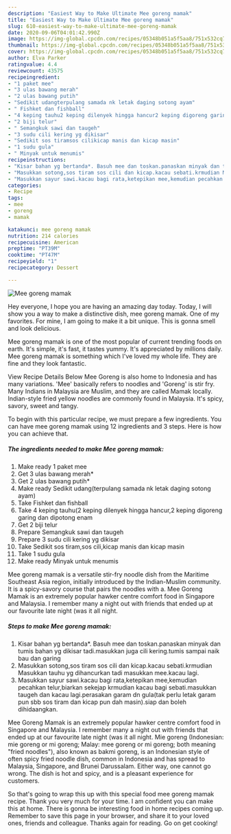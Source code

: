 ```yaml
---
description: "Easiest Way to Make Ultimate Mee goreng mamak"
title: "Easiest Way to Make Ultimate Mee goreng mamak"
slug: 610-easiest-way-to-make-ultimate-mee-goreng-mamak
date: 2020-09-06T04:01:42.990Z
image: https://img-global.cpcdn.com/recipes/05348b051a5f5aa8/751x532cq70/mee-goreng-mamak-resipi-foto-utama.jpg
thumbnail: https://img-global.cpcdn.com/recipes/05348b051a5f5aa8/751x532cq70/mee-goreng-mamak-resipi-foto-utama.jpg
cover: https://img-global.cpcdn.com/recipes/05348b051a5f5aa8/751x532cq70/mee-goreng-mamak-resipi-foto-utama.jpg
author: Elva Parker
ratingvalue: 4.4
reviewcount: 43575
recipeingredient:
- "1 paket mee"
- "3 ulas bawang merah"
- "2 ulas bawang putih"
- "Sedikit udangterpulang samada nk letak daging sotong ayam"
- " Fishket dan fishball"
- "4 keping tauhu2 keping dilenyek hingga hancur2 keping digoreng garing dan dipotong enam"
- "2 biji telur"
- " Semangkuk sawi dan taugeh"
- "3 sudu cili kering yg dikisar"
- "Sedikit sos tiramsos cilikicap manis dan kicap masin"
- "1 sudu gula"
- " Minyak untuk menumis"
recipeinstructions:
- "Kisar bahan yg bertanda*. Basuh mee dan toskan.panaskan minyak dan tumis bahan yg dikisar tadi.masukkan juga cili kering.tumis sampai naik bau dan garing"
- "Masukkan sotong,sos tiram sos cili dan kicap.kacau sebati.krmudian Masukkan tauhu yg dihancurkan tadi masukkan mee.kacau lagi."
- "Masukkan sayur sawi.kacau bagi rata,ketepikan mee,kemudian pecahkan telur,biarkan sekejap krmudian kacau bagi sebati.masukkan taugeh dan kacau lagi.perasakan garam dn gula(tak perlu letak garam pun sbb sos tiram dan kicap pun dah masin).siap dan boleh dihidaangkan."
categories:
- Recipe
tags:
- mee
- goreng
- mamak

katakunci: mee goreng mamak 
nutrition: 214 calories
recipecuisine: American
preptime: "PT39M"
cooktime: "PT47M"
recipeyield: "1"
recipecategory: Dessert

---
```



![Mee goreng mamak](https://img-global.cpcdn.com/recipes/05348b051a5f5aa8/751x532cq70/mee-goreng-mamak-resipi-foto-utama.jpg)

Hey everyone, I hope you are having an amazing day today. Today, I will show you a way to make a distinctive dish, mee goreng mamak. One of my favorites. For mine, I am going to make it a bit unique. This is gonna smell and look delicious.

Mee goreng mamak is one of the most popular of current trending foods on earth. It's simple, it's fast, it tastes yummy. It's appreciated by millions daily. Mee goreng mamak is something which I've loved my whole life. They are fine and they look fantastic.

View Recipe Details Below Mee Goreng is also home to Indonesia and has many variations. &#39;Mee&#39; basically refers to noodles and &#39;Goreng&#39; is stir fry. Many Indians in Malaysia are Muslim, and they are called Mamak locally. Indian-style fried yellow noodles are commonly found in Malaysia. It&#39;s spicy, savory, sweet and tangy.


To begin with this particular recipe, we must prepare a few ingredients. You can have mee goreng mamak using 12 ingredients and 3 steps. Here is how you can achieve that.

<!--inarticleads1-->

##### The ingredients needed to make Mee goreng mamak:

1. Make ready 1 paket mee
1. Get 3 ulas bawang merah*
1. Get 2 ulas bawang putih*
1. Make ready Sedikit udang(terpulang samada nk letak daging sotong ayam)
1. Take  Fishket dan fishball
1. Take 4 keping tauhu(2 keping dilenyek hingga hancur,2 keping digoreng garing dan dipotong enam
1. Get 2 biji telur
1. Prepare  Semangkuk sawi dan taugeh
1. Prepare 3 sudu cili kering yg dikisar
1. Take Sedikit sos tiram,sos cili,kicap manis dan kicap masin
1. Take 1 sudu gula
1. Make ready  Minyak untuk menumis


Mee goreng mamak is a versatile stir-fry noodle dish from the Maritime Southeast Asia region, initially introduced by the Indian-Muslim community. It is a spicy-savory course that pairs the noodles with a. Mee Goreng Mamak is an extremely popular hawker centre comfort food in Singapore and Malaysia. I remember many a night out with friends that ended up at our favourite late night (was it all night. 

<!--inarticleads2-->

##### Steps to make Mee goreng mamak:

1. Kisar bahan yg bertanda*. Basuh mee dan toskan.panaskan minyak dan tumis bahan yg dikisar tadi.masukkan juga cili kering.tumis sampai naik bau dan garing
1. Masukkan sotong,sos tiram sos cili dan kicap.kacau sebati.krmudian Masukkan tauhu yg dihancurkan tadi masukkan mee.kacau lagi.
1. Masukkan sayur sawi.kacau bagi rata,ketepikan mee,kemudian pecahkan telur,biarkan sekejap krmudian kacau bagi sebati.masukkan taugeh dan kacau lagi.perasakan garam dn gula(tak perlu letak garam pun sbb sos tiram dan kicap pun dah masin).siap dan boleh dihidaangkan.


Mee Goreng Mamak is an extremely popular hawker centre comfort food in Singapore and Malaysia. I remember many a night out with friends that ended up at our favourite late night (was it all night. Mie goreng (Indonesian: mie goreng or mi goreng; Malay: mee goreng or mi goreng; both meaning &#34;fried noodles&#34;), also known as bakmi goreng, is an Indonesian style of often spicy fried noodle dish, common in Indonesia and has spread to Malaysia, Singapore, and Brunei Darussalam. Either way, one cannot go wrong. The dish is hot and spicy, and is a pleasant experience for customers. 

So that's going to wrap this up with this special food mee goreng mamak recipe. Thank you very much for your time. I am confident you can make this at home. There is gonna be interesting food in home recipes coming up. Remember to save this page in your browser, and share it to your loved ones, friends and colleague. Thanks again for reading. Go on get cooking!
